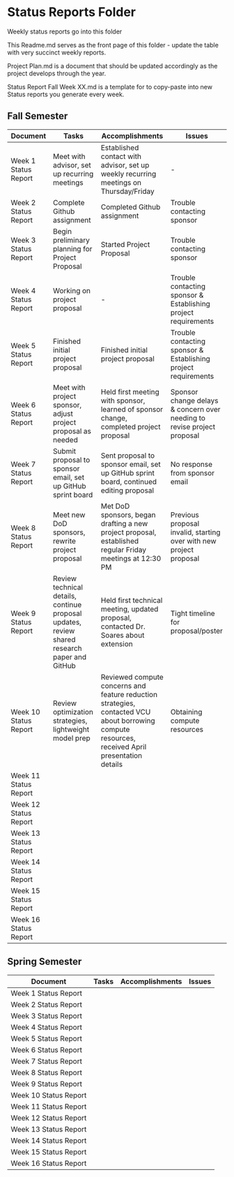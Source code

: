 # Status Reports Folder
Weekly status reports go into this folder

This Readme.md serves as the front page of this folder - update the table with very succinct weekly reports.

Project Plan.md is a document that should be updated accordingly as the project develops through the year.

Status Report Fall Week XX.md is a template for to copy-paste into new Status reports you generate every week.

## Fall Semester

| Document | Tasks | Accomplishments | Issues |
|---|---|---|---|
| Week 1 Status Report | Meet with advisor, set up recurring meetings | Established contact with advisor, set up weekly recurring meetings on Thursday/Friday | - |
| Week 2 Status Report | Complete Github assignment | Completed Github assignment | Trouble contacting sponsor |
| Week 3 Status Report | Begin preliminary planning for Project Proposal | Started Project Proposal | Trouble contacting sponsor |
| Week 4 Status Report | Working on project proposal | - | Trouble contacting sponsor & Establishing project requirements |
| Week 5 Status Report | Finished initial project proposal | Finished initial project proposal | Trouble contacting sponsor & Establishing project requirements |
| Week 6 Status Report | Meet with project sponsor, adjust project proposal as needed | Held first meeting with sponsor, learned of sponsor change, completed project proposal | Sponsor change delays & concern over needing to revise project proposal |
| Week 7 Status Report | Submit proposal to sponsor email, set up GitHub sprint board | Sent proposal to sponsor email, set up GitHub sprint board, continued editing proposal | No response from sponsor email |
| Week 8 Status Report | Meet new DoD sponsors, rewrite project proposal | Met DoD sponsors, began drafting a new project proposal, established regular Friday meetings at 12:30 PM | Previous proposal invalid, starting over with new project proposal |
| Week 9 Status Report | Review technical details, continue proposal updates, review shared research paper and GitHub | Held first technical meeting, updated proposal, contacted Dr. Soares about extension | Tight timeline for proposal/poster |
| Week 10 Status Report | Review optimization strategies, lightweight model prep | Reviewed compute concerns and feature reduction strategies, contacted VCU about borrowing compute resources, received April presentation details | Obtaining compute resources |
| Week 11 Status Report | | | |
| Week 12 Status Report | | | |
| Week 13 Status Report | | | |
| Week 14 Status Report | | | |
| Week 15 Status Report | | | |
| Week 16 Status Report | | | |

## Spring Semester

| Document | Tasks | Accomplishments| Issues |
|---|---|---|---|
| Week 1 Status Report | | | |
| Week 2 Status Report | | | |
| Week 3 Status Report | | | |
| Week 4 Status Report | | | |
| Week 5 Status Report | | | |
| Week 6 Status Report | | | |
| Week 7 Status Report | | | |
| Week 8 Status Report | | | |
| Week 9 Status Report | | | |
| Week 10 Status Report | | | |
| Week 11 Status Report | | | |
| Week 12 Status Report | | | |
| Week 13 Status Report | | | |
| Week 14 Status Report | | | |
| Week 15 Status Report | | | |
| Week 16 Status Report | | | |
